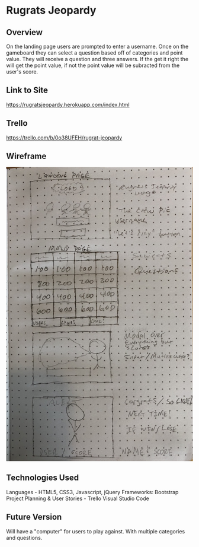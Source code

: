 # Rugrats Jeopardy

## Overview

On the landing page users are prompted to enter a username. Once on the gameboard they can select a question based off of
categories and point value. They will receive a question and three answers. If the get it right the will get the point value,
if not the point value will be subracted from the user's score.

## Link to Site
https://rugratsjeopardy.herokuapp.com/index.html

## Trello
https://trello.com/b/0o38UFEH/rugrat-jeopardy

## Wireframe
![pic](wireframe.jpg)

## Technologies Used
Languages - HTML5, CSS3, Javascript, jQuery
Frameworks: Bootstrap
Project Planning & User Stories - Trello
Visual Studio Code

## Future Version
Will have a "computer" for users to play against. With multiple categories and questions.
